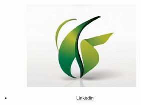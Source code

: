 <!DOCTYPE html>
<html>

<body>
  <link rel='stylesheet' href='readme.css'/>
  <header>
    <h1> <img src="logo.jpg"></h1>
    <ul>
      <li><a href="https://www.linkedin.com/in/edwin-james-ramirez-b6b78313/">Linkedin</a></li>
    </ul>
  </header>
</body>

</html>
